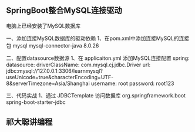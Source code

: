 
## SpringBoot整合MySQL连接驱动
电脑上已经安装了MySQL数据库

一、添加连接MySQL数据库的驱动依赖
	1、在pom.xml中添加连接MySQL的连接包
		<dependency>
			<groupId>mysql</groupId>
			<artifactId>mysql-connector-java</artifactId>
			<version>8.0.26</version>
		</dependency>

二、配置datasource数据源
	1、在 applicaiton.yml 添加MySQL连接配置
		spring:
			datasource:
			    driverClassName: com.mysql.cj.jdbc.Driver
			    url: jdbc:mysql://127.0.0.1:3306/learnmysql?useUnicode=true&characterEncoding=UTF-8&serverTimezone=Asia/Shanghai
			    username: root
			    password: root123

三、代码实战
	1、通过 JDBCTemplate 访问数据库
		<dependency>
            <groupId>org.springframework.boot</groupId>
            <artifactId>spring-boot-starter-jdbc</artifactId>
        </dependency>
		

## 祁大聪讲编程

